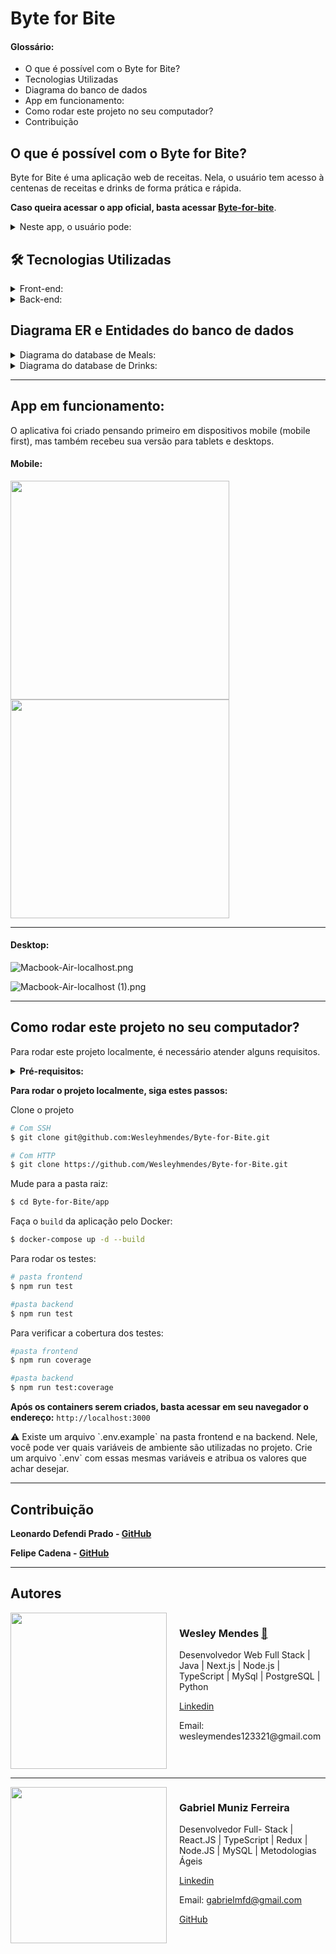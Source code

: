 # Byte for Bite

<h4>Glossário:</h4>

- O que é possível com o Byte for Bite?
- Tecnologias Utilizadas
- Diagrama do banco de dados
- App em funcionamento:
- Como rodar este projeto no seu computador?
- Contribuição


## O que é possível com o Byte for Bite?

Byte for Bite é uma aplicação web de receitas. Nela, o usuário tem acesso à centenas de receitas e drinks de forma prática e rápida.

**Caso queira acessar o app oficial, basta acessar [Byte-for-bite](https://frontend-production-a0e7.up.railway.app/)**.

<details>
<summary>Neste app, o usuário pode:</summary>

- Criar uma conta ou fazer login com a opção de utilizar o login com sua conta Google.
- Filtrar receitas por Meals ou Drinks e, dentro destas opções, filtrar por categoria.
- Pesquisar uma receitas pelo nome, por ingredientes ou pela primeira letra.
- Favoritar uma receita e ter acesso a uma página com as receitas favoritas.
- Ver a página de detalhes da receita.
- Iniciar uma receita, onde é possível dar check nos ingredientes conforme a receita vai sendo feita.
- Sair de uma receita em progresso e voltar posteriormente, mantendo os ingredientes já marcados. As receitas em progresso possuem uma marcação pra identifica-las.
- Ao marcar todos os ingredientes, é possível finalizar a receita, o que leva o usuário para a página de receitas finalizadas.
- Acessar a página de perfil e ter acesso ao número de receitas já feitas, favoritadas e em progresso.
- Trocar a foto de perfil
- Navegar pelo aplicativo voltando para página inicial ou para a página anterior através do menu de navegação
</details>

## **🛠** Tecnologias Utilizadas

<details>
<summary>Front-end:</summary>

- **React** - Biblioteca JavaScript para construção de interfaces de usuário declarativas e componentizadas.
- **TypeScript**  - Superset JavaScript que adiciona tipagem estática opcional ao JavaScript.
- **Styled-components** - Biblioteca para estilização de componentes React utilizando CSS-in-JS.
- **React-router-dom** - Biblioteca para roteamento de páginas em aplicativos React.
- **React Icons** - Conjunto de ícones React para diversas bibliotecas de ícones populares.
- **React Testing Library** - Utilitários para testar componentes React de forma mais eficaz.
- **Vite** - Ferramenta de construção de front-end para desenvolvimento rápido.
- **Vitest** - Estrutura de teste completa para aplicativos JavaScript/TypeScript, com suporte para Jest, Mocha e Cypress.
- **Stylelint** - Linter para CSS/SCSS para ajudar a manter um código CSS consistente.
- **Framer-motion** - Biblioteca para animações fluidas e interativas em componentes React.
- **OAuth Google** - Biblioteca para autenticação OAuth com o Google em aplicativos React.
- **Sweetalert2** - ****Biblioteca para criar modais e alertas customizados com JavaScript.
</details>

<details>
<summary>Back-end:</summary>
    
##### **Bibliotecas de Desenvolvimento (DevDependencies):**
    
- **chai** (v4.3.6): Uma biblioteca de asserção que torna os testes mais legíveis e expressivos.
- **chai-http** (v4.3.0): Extensão para Chai que fornece funcionalidades de teste HTTP.
- **eslint** (v7.32.0): Uma ferramenta de linting para identificar e reportar padrões problemáticos no código
- **mocha** (v9.2.1): Um framework de teste para Node.js, usado para escrever testes assíncronos.
- **nodemon** (v2.0.15): Uma ferramenta utilizada para monitorar alterações nos arquivos e reiniciar automaticamente o servidor.
- **sequelize-cli** (v6.3.0): Uma ferramenta de linha de comando para o ORM Sequelize, utilizada para gerenciar bancos de dados.
- **sinon** (v11.1.1): Uma biblioteca de simulação para testes em JavaScript.
- **typescript** (v4.4.4): Uma linguagem de programação que estende o JavaScript adicionando tipos estáticos opcionais.
    
##### **Bibliotecas de Produção (Dependencies):**
    
- **bcryptjs** (v2.4.3): Uma biblioteca para hash de senhas baseada no algoritmo bcrypt.
- **cors** (v2.8.5): Um pacote que fornece um middleware Express para habilitar o CORS com várias opções.
- **express** (v4.17.1): Um framework web para Node.js que simplifica o desenvolvimento de aplicativos da web e APIs.
- **jest** (v27.4.3): Uma estrutura de teste JavaScript com foco na simplicidade.
- **jsonwebtoken** (v8.5.1): Uma implementação de JSON Web Tokens (JWT) em JavaScript.
- **mysql2** (v3.0.0): Um driver MySQL para Node.js, fornecendo uma implementação de baixo nível do protocolo MySQL.
- **sequelize** (v6.25.5): Um ORM Node.js para bancos de dados SQL, que suporta PostgreSQL, MySQL, SQLite e outros.
</details>

## Diagrama ER e Entidades do banco de dados
<details>
<summary>Diagrama do database de Meals:</summary>

![meal_driagram.png](Byte%20for%20Bite%200a8a24c240174fd6997b2b532ddae5ea/meal_driagram.png)

</details>

<details>
<summary>Diagrama do database de Drinks:</summary>

![drink_diagram.png](Byte%20for%20Bite%200a8a24c240174fd6997b2b532ddae5ea/drink_diagram.png)

</details>

---

## App em funcionamento:

O aplicativa foi criado pensando primeiro em dispositivos mobile (mobile first), mas também recebeu sua versão para tablets e desktops.

#### Mobile:

<img src="Byte%20for%20Bite%200a8a24c240174fd6997b2b532ddae5ea/iPhone-13-PRO-localhost.png" width="350">

<img src="Byte%20for%20Bite%200a8a24c240174fd6997b2b532ddae5ea/iPhone-13-PRO-localhost_(1).png" width="350">

---

#### Desktop:

![Macbook-Air-localhost.png](Byte%20for%20Bite%200a8a24c240174fd6997b2b532ddae5ea/Macbook-Air-localhost.png)

![Macbook-Air-localhost (1).png](Byte%20for%20Bite%200a8a24c240174fd6997b2b532ddae5ea/Macbook-Air-localhost_(1).png)

---

## Como rodar este projeto no seu computador?

Para rodar este projeto localmente, é necessário atender alguns requisitos.

<details>
    <summary><b>Pré-requisitos:</b></summary>

- Ter no mínimo 10GB livres no seu sistema.
- Ter o Git instalado em seu terminal. **[link](https://github.com/git-guides/install-git)**
- Ter uma chave SSH atrelada à sua conta no GitHub. [**link**](https://docs.github.com/en/authentication/connecting-to-github-with-ssh)
- Ter o Docker instalado em sua máquina na versão mais recente. Para instalar o Docker, acesse este [**link**](https://www.docker.com/).

</details>


**Para rodar o projeto localmente, siga estes passos:**

Clone o projeto

```bash
# Com SSH
$ git clone git@github.com:Wesleyhmendes/Byte-for-Bite.git

# Com HTTP
$ git clone https://github.com/Wesleyhmendes/Byte-for-Bite.git
```

Mude para a pasta raiz:

```bash
$ cd Byte-for-Bite/app
```

Faça o `build` da aplicação pelo Docker:

```bash
$ docker-compose up -d --build
```

Para rodar os testes:

```bash
# pasta frontend
$ npm run test

#pasta backend
$ npm run test

```

Para verificar a cobertura dos testes:

 

```bash
#pasta frontend
$ npm run coverage

#pasta backend
$ npm run test:coverage
```

**Após os containers serem criados, basta acessar em seu navegador o endereço:**
`http://localhost:3000`

<aside>
⚠️ Existe um arquivo `.env.example` na pasta frontend e na backend. Nele, você pode ver quais variáveis de ambiente são utilizadas no projeto.
Crie um arquivo `.env` com essas mesmas variáveis e atribua os valores que achar desejar.

</aside>

---

## **Contribuição**

**Leonardo Defendi Prado - [GitHub](https://github.com/leonardodefendi)**

**Felipe Cadena - [GitHub](https://github.com/felipeCadena)**

---

## Autores

<div style="display: flex; flex-direction: row;">
    <div style="flex: 1; padding-right: 20px;">
        <img src="Byte%20for%20Bite%200a8a24c240174fd6997b2b532ddae5ea/foto-perfil-amarela.png" width="250">
    </div>
    <div style="flex: 2;">
        <h3>Wesley Mendes <a href="https://emojiterra.com/pt/foguete/" target="_blank">🚀</a></h3>
        <p>Desenvolvedor Web Full Stack | Java | Next.js | Node.js | TypeScript | MySql | PostgreSQL | Python</p>
        <p><a href="https://www.linkedin.com/in/wesley-mendes/" target="_blank">Linkedin</a></p>
        <p>Email: wesleymendes123321@gmail.com</p>
    </div>
</div>

---

<div style="display: flex; flex-direction: row;">
    <div style="flex: 1; padding-right: 20px;">
        <img src="Byte%20for%20Bite%200a8a24c240174fd6997b2b532ddae5ea/1697576847994.png" width="250">
    </div>
    <div style="flex: 2;">
        <h3>Gabriel Muniz Ferreira</h3>
        <p>Desenvolvedor Full- Stack | React.JS | TypeScript | Redux | Node.JS | MySQL | Metodologias Ágeis</p>
        <p><a href="https://www.linkedin.com/in/gabriel-muniz-dev/" target="_blank">Linkedin</a></p>
        <p>Email: <a href="mailto:gabrielmfd@gmail.com">gabrielmfd@gmail.com</a></p>
        <p><a href="https://github.com/GabrielMunizz" target="_blank">GitHub</a></p>
    </div>
</div>
